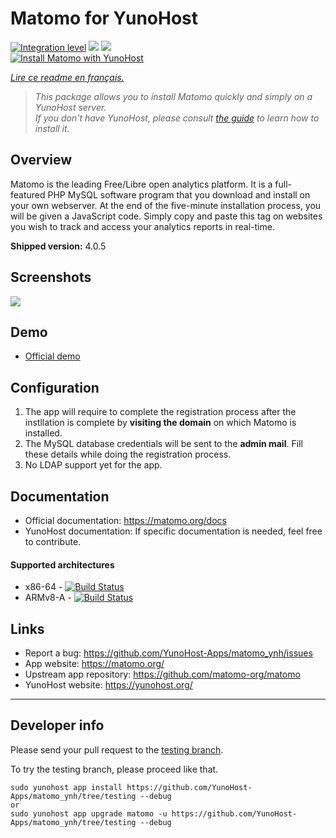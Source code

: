 # Matomo for YunoHost

[![Integration level](https://dash.yunohost.org/integration/matomo.svg)](https://dash.yunohost.org/appci/app/matomo) ![](https://ci-apps.yunohost.org/ci/badges/matomo.status.svg) ![](https://ci-apps.yunohost.org/ci/badges/matomo.maintain.svg)  
[![Install Matomo with YunoHost](https://install-app.yunohost.org/install-with-yunohost.png)](https://install-app.yunohost.org/?app=matomo)

*[Lire ce readme en français.](./README_fr.md)*

> *This package allows you to install Matomo quickly and simply on a YunoHost server.  
If you don't have YunoHost, please consult [the guide](https://yunohost.org/#/install) to learn how to install it.*

## Overview
Matomo is the leading Free/Libre open analytics platform. It is a full-featured PHP MySQL software program that you download and install on your own webserver. At the end of the five-minute installation process, you will be given a JavaScript code. Simply copy and paste this tag on websites you wish to track and access your analytics reports in real-time.

**Shipped version:** 4.0.5

## Screenshots

![](https://img.matomo.org/spai/w_660+q_lossless+ret_img+to_webp/https://static.matomo.org/wp-content/uploads/2019/03/matomo-analytics-dashboard.png)

## Demo

* [Official demo](https://demo.matomo.org)

## Configuration

1. The app will require to complete the registration process after the instllation is complete by **visiting the domain** on  which Matomo is installed.
1. The MySQL database credentials will be sent to the **admin mail**. Fill these details while doing the registration process.
1. No LDAP support yet for the app.

## Documentation

 * Official documentation: https://matomo.org/docs
 * YunoHost documentation: If specific documentation is needed, feel free to contribute.

#### Supported architectures

* x86-64 - [![Build Status](https://ci-apps.yunohost.org/ci/logs/matomo%20%28Apps%29.svg)](https://ci-apps.yunohost.org/ci/apps/matomo/)
* ARMv8-A - [![Build Status](https://ci-apps-arm.yunohost.org/ci/logs/matomo%20%28Apps%29.svg)](https://ci-apps-arm.yunohost.org/ci/apps/matomo/)

## Links

 * Report a bug: https://github.com/YunoHost-Apps/matomo_ynh/issues
 * App website: https://matomo.org/
 * Upstream app repository: https://github.com/matomo-org/matomo
 * YunoHost website: https://yunohost.org/

---

## Developer info

Please send your pull request to the [testing branch](https://github.com/YunoHost-Apps/matomo_ynh/tree/testing).

To try the testing branch, please proceed like that.
```
sudo yunohost app install https://github.com/YunoHost-Apps/matomo_ynh/tree/testing --debug
or
sudo yunohost app upgrade matomo -u https://github.com/YunoHost-Apps/matomo_ynh/tree/testing --debug
```
